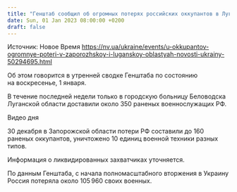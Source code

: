 ```yaml
---
title: "Генштаб сообщил об огромных потерях российских оккупантов в Луганской и Запорожской областях"
date: Sun, 01 Jan 2023 08:00:00 +0200
draft: false
---
```

Источник: Новое Время https://nv.ua/ukraine/events/u-okkupantov-ogromnye-poteri-v-zaporozhskoy-i-luganskoy-oblastyah-novosti-ukrainy-50294695.html


Об этом говорится в утренней сводке Генштаба по состоянию на воскресенье, 1 января.

В течение последней недели только в городскую больницу Беловодска Луганской области доставили около 350 раненых военнослужащих РФ.

 Видео дня   

30 декабря в Запорожской области потери РФ составили до 160 раненых оккупантов, уничтожено 10 единиц военной техники разных типов.

Информация о ликвидированных захватчиках уточняется.

По данным Генштаба, с начала полномасштабного вторжения в Украину Россия потеряла около 105 960 своих военных.
